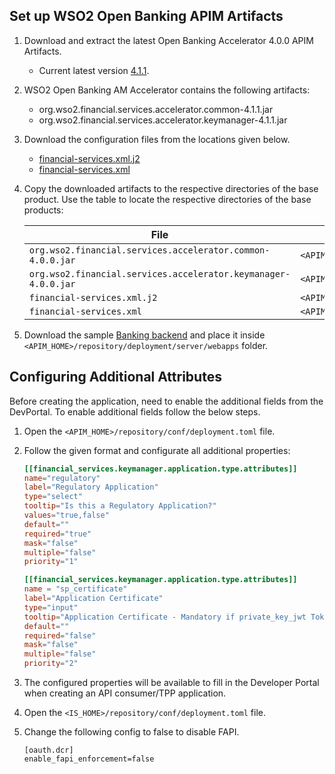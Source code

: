 ## Set up WSO2 Open Banking APIM Artifacts

1. Download and extract the latest Open Banking Accelerator 4.0.0 APIM Artifacts. 

    - Current latest version [4.1.1](https://github.com/wso2/financial-services-accelerator/releases/tag/v4.1.1).
              
2. WSO2 Open Banking AM Accelerator contains the following artifacts: 
   
    - org.wso2.financial.services.accelerator.common-4.1.1.jar
    - org.wso2.financial.services.accelerator.keymanager-4.1.1.jar

3. Download the configuration files from the locations given below.

    - [financial-services.xml.j2](https://github.com/wso2/financial-services-accelerator/blob/main/financial-services-accelerator/accelerators/fs-apim/carbon-home/repository/resources/conf/templates/repository/conf/financial-services.xml.j2)
    - [financial-services.xml](https://github.com/wso2/financial-services-accelerator/blob/main/financial-services-accelerator/accelerators/fs-apim/carbon-home/repository/conf/financial-services.xml)

4. Copy the downloaded artifacts to the respective directories of the base product. Use the table to locate the respective directories of the base products:

    | File                                                           | Directory location to place the artifact                          |
    |----------------------------------------------------------------|-----------------------------------------------------------------  |
    | `org.wso2.financial.services.accelerator.common-4.0.0.jar`     | `<APIM_HOME>/repository/components/dropins`                       |
    | `org.wso2.financial.services.accelerator.keymanager-4.0.0.jar` | `<APIM_HOME>/repository/components/dropins`                       |
    | `financial-services.xml.j2`                                    | `<APIM_HOME>/repository/resources/conf/templates/repository/conf` |
    | `financial-services.xml`                                       | `<APIM_HOME>/repository/conf`       |

5. Download the sample [Banking backend](../../assets/attachments/api#fs#backend.war) and place it inside `<APIM_HOME>/repository/deployment/server/webapps` folder.

## Configuring Additional Attributes

Before creating the application, need to enable the additional fields from the DevPortal. To enable additional fields follow the below steps.
 
1. Open the `<APIM_HOME>/repository/conf/deployment.toml` file.
2. Follow the given format and configurate all additional properties:
    
    ``` toml
    [[financial_services.keymanager.application.type.attributes]]
    name="regulatory"
    label="Regulatory Application"
    type="select"
    tooltip="Is this a Regulatory Application?"
    values="true,false"
    default=""
    required="true"
    mask="false"
    multiple="false"
    priority="1"

    [[financial_services.keymanager.application.type.attributes]]
    name = "sp_certificate"
    label="Application Certificate"
    type="input"
    tooltip="Application Certificate - Mandatory if private_key_jwt Token method is selected"
    default=""
    required="false"
    mask="false"
    multiple="false"
    priority="2"
    ```

3. The configured properties will be available to fill in the Developer Portal when creating an API consumer/TPP application.

4. Open the `<IS_HOME>/repository/conf/deployment.toml` file.

5. Change the following config to false to disable FAPI.
    ```
    [oauth.dcr]
    enable_fapi_enforcement=false
    ```